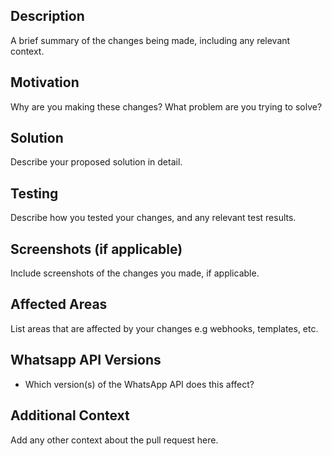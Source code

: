 ## Description
A brief summary of the changes being made, including any relevant context.

## Motivation
Why are you making these changes? What problem are you trying to solve?

## Solution
Describe your proposed solution in detail.

## Testing
Describe how you tested your changes, and any relevant test results.

## Screenshots (if applicable)
Include screenshots of the changes you made, if applicable.

## Affected Areas
List areas that are affected by your changes e.g webhooks, templates, etc.

## Whatsapp API Versions
- Which version(s) of the WhatsApp API does this affect?

## Additional Context
Add any other context about the pull request here.
